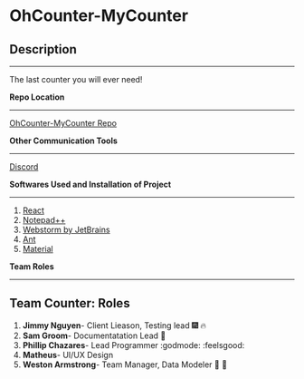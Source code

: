 # OhCounter-MyCounter

## Description
- - -
The last counter you will ever need!

**Repo Location**
- - -
[OhCounter-MyCounter Repo](https://github.com/soft-eng-practicum/ohcounter-mycounter)


**Other Communication Tools**
- - -
[Discord](https://discordapp.com)

**Softwares Used and Installation of Project**
- - -
1. [React](https://reactjs.org/)
2. [Notepad++](https://notepad-plus-plus.org/)
3. [Webstorm by JetBrains](https://www.jetbrains.com/webstorm/)
4. [Ant](https://ant.design/docs/react/introduce)
5. [Material](https://material-ui.com/)

**Team Roles**
- - -
## Team Counter: Roles
1. **Jimmy Nguyen**- Client Lieason, Testing lead  :fireworks: :fire:
2. **Sam Groom**- Documentatation Lead :metal:
3. **Phillip Chazares**- Lead Programmer :godmode: :feelsgood:
4. **Matheus**- UI/UX Design
5. **Weston Armstrong**- Team Manager, Data Modeler :muscle: :muscle:
